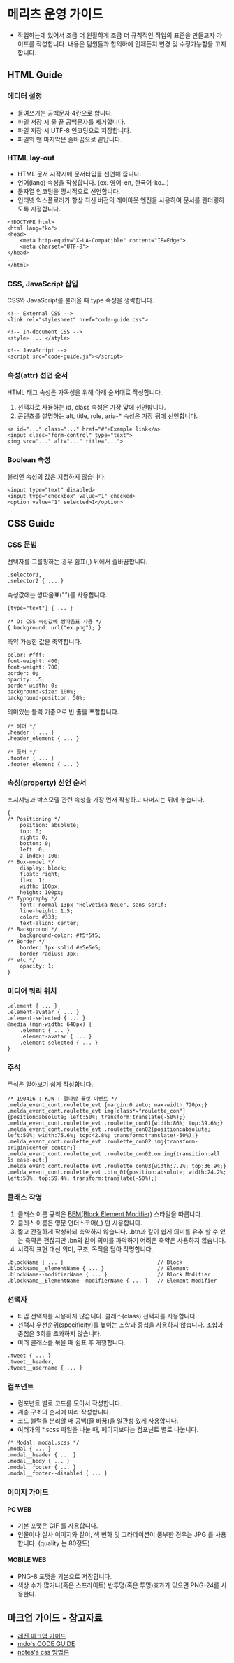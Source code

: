 # 메리츠 운영 가이드
* 작업하는데 있어서 조금 더 원활하게 조금 더 규칙적인 작업의 표준을 만들고자 가이드를 작성합니다. 내용은 팀원들과 합의하에 언제든지 변경 및 수정가능함을 고지합니다.


## HTML Guide
### 에디터 설정
- 들여쓰기는 공백문자 4칸으로 합니다.
- 파일 저장 시 줄 끝 공백문자를 제거합니다.
- 파일 저장 시 UTF-8 인코딩으로 저장합니다.
- 파일의 맨 마지막은 줄바꿈으로 끝납니다.

### HTML lay-out
- HTML 문서 시작시에 문서타입을 선언해 줍니다.
- 언어(lang) 속성을 작성합니다. (ex. 영어-en, 한국어-ko...)
- 문자열 인코딩을 명시적으로 선언합니다.
- 인터넷 익스플로러가 항상 최신 버전의 레이아웃 엔진을 사용하여 문서를 렌더링하도록 지정합니다.
```
<!DOCTYPE html>
<html lang="ko">
<head>
    <meta http-equiv="X-UA-Compatible" content="IE=Edge">
    <meta charset="UTF-8">
</head>
...
</html>
```

### CSS, JavaScript 삽입
CSS와 JavaScript를 불러올 때 type 속성을 생략합니다.
```
<!-- External CSS -->
<link rel="stylesheet" href="code-guide.css">

<!-- In-document CSS -->
<style> ... </style>

<!-- JavaScript -->
<script src="code-guide.js"></script>
```


### 속성(attr) 선언 순서
HTML 태그 속성은 가독성을 위해 아래 순서대로 작성합니다.

1. 선택자로 사용하는 id, class 속성은 가장 앞에 선언합니다.
1. 콘텐츠를 설명하는 alt, title, role, aria-* 속성은 가장 뒤에 선언합니다.
```
<a id="..." class="..." href="#">Example link</a>
<input class="form-control" type="text">
<img src="..." alt="..." title="...">
```

### Boolean 속성
불리언 속성의 값은 지정하지 않습니다.
```
<input type="text" disabled>
<input type="checkbox" value="1" checked>
<option value="1" selected>1</option>
```

## CSS Guide
### CSS 문법
선택자를 그룹핑하는 경우 쉼표(,) 뒤에서 줄바꿈합니다.
```
.selector1,
.selector2 { ... }
```

속성값에는 쌍따옴표("")를 사용합니다.
```
[type="text"] { ... }

/* O: CSS 속성값에 쌍따옴표 사용 */
{ background: url("ex.png"); }
```

축약 가능한 값을 축약합니다.
```
color: #fff;
font-weight: 400;
font-weight: 700;
border: 0;
opacity: .5;
border-width: 0;
background-size: 100%;
background-position: 50%;
```

의미있는 블럭 기준으로 빈 줄을 포함합니다.
```
/* 헤더 */
.header { ... }
.header_element { ... }

/* 풋터 */
.footer { ... }
.footer_element { ... }
```

### 속성(property) 선언 순서
포지셔닝과 박스모델 관련 속성을 가장 먼저 작성하고 나머지는 뒤에 놓습니다.
```
{
/* Positioning */
    position: absolute;
    top: 0;
    right: 0;
    bottom: 0;
    left: 0;
    z-index: 100;
/* Box-model */
    display: block;
    float: right;
    flex: 1;
    width: 100px;
    height: 100px;
/* Typography */
    font: normal 13px "Helvetica Neue", sans-serif;
    line-height: 1.5;
    color: #333;
    text-align: center;
/* Background */
    background-color: #f5f5f5;
/* Border */
    border: 1px solid #e5e5e5;
    border-radius: 3px;
/* etc */
    opacity: 1;
}
```

### 미디어 쿼리 위치 
```
.element { ... }
.element-avatar { ... }
.element-selected { ... }
@media (min-width: 640px) {
    .element { ... }
    .element-avatar { ... }
    .element-selected { ... }
}
```

### 주석
주석은 알아보기 쉽게 작성합니다.
```
/* 190416 : KJW : 멜다방 룰렛 이벤트 */
.melda_event_cont.roulette_evt {margin:0 auto; max-width:720px;}
.melda_event_cont.roulette_evt img[class*="roulette_con"]{position:absolute; left:50%; transform:translate(-50%);}
.melda_event_cont.roulette_evt .roulette_con01{width:86%; top:39.6%;}
.melda_event_cont.roulette_evt .roulette_con02{position:absolute; left:50%; width:75.6%; top:42.8%; transform:translate(-50%);}
.melda_event_cont.roulette_evt .roulette_con02 img{transform-origin:center center;}
.melda_event_cont.roulette_evt .roulette_con02.on img{transition:all 5s ease-out;}
.melda_event_cont.roulette_evt .roulette_con03{width:7.2%; top:36.9%;}
.melda_event_cont.roulette_evt .btn_01{position:absolute; width:24.2%; left:50%; top:59.4%; transform:translate(-50%);}
```

### 클래스 작명
1. 클래스 이름 규칙은 [BEM(Block Element Modifier)](http://getbem.com/naming/) 스타일을 따릅니다.
1. 클래스 이름은 영문 언더스코어(_) 만 사용합니다.
1. 짧고 간결하게 작성하되 축약하지 않습니다. .btn과 같이 쉽게 의미를 유추 할 수 있는 축약은 괜찮지만 .bn와 같이 의미를 파악하기 어려운 축약은 사용하지 않습니다.
1. 시각적 표현 대신 의미, 구조, 목적을 담아 작명합니다.

```
.blockName { ... }                              // Block
.blockName__elementName { ... }                 // Element
.blockName--modifierName { ... }                // Block Modifier
.blockName__ElementName--modifierName { ... }   // Element Modifier
```

### 선택자
- 타입 선택자를 사용하지 않습니다. 클래스(class) 선택자를 사용합니다.
- 선택자 우선순위(specificity)를 높이는 조합과 중첩을 사용하지 않습니다. 조합과 중첩은 3회를 초과하지 않습니다.
- 여러 클래스를 묶을 때 쉼표 후 개행합니다.
```
.tweet { ... }
.tweet__header,
.tweet__username { ... }
```

### 컴포넌트
- 컴포넌트 별로 코드를 모아서 작성합니다.
- 계층 구조의 순서에 따라 작성합니다.
- 코드 블럭을 분리할 때 공백(줄 바꿈)을 일관성 있게 사용합니다.
- 여러개의 *.scss 파일을 나눌 때, 페이지보다는 컴포넌트 별로 나눕니다.

```
/* Modal: modal.scss */
.modal { ... }
.modal__header { ... }
.modal__body { ... }
.modal__footer { ... }
.modal__footer--disabled { ... }
```

### 이미지 가이드

#### PC WEB
- 기본 포맷은 GIF 를 사용합니다.
- 인물이나 실사 이미지와 같이, 색 변화 및 그라데이션이 풍부한 경우는 JPG 를 사용합니다. (quality 는 80정도)

#### MOBILE WEB
- PNG-8 포맷을 기본으로 저장합니다.
- 색상 수가 많거나(혹은 스프라이트) 반투명(혹은 투명)효과가 있으면 PNG-24를 사용한다.
 

## 마크업 가이드 - 참고자료

* [레진 마크업 가이드](https://github.com/lezhin/markup-guide)
* [mdo's CODE GUIDE](https://codeguide.co/)
* [notes's css 방법론](https://gomdoreepooh.github.io/notes/smacss-bem-oocss)
